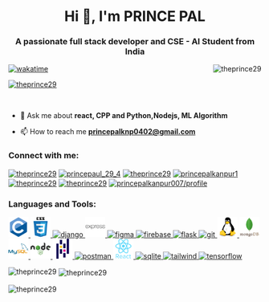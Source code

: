 <h1 align="center">Hi 👋, I'm PRINCE PAL</h1>
<h3 align="center">A passionate full stack developer and CSE - AI Student from India</h3>

[![wakatime](https://wakatime.com/badge/user/c3b0e8bb-626a-4afb-bfa8-b2cadaa45fec/project/e6eaaa95-591c-48b7-8af2-02a3d3b3b0a7.svg)](https://wakatime.com/badge/user/c3b0e8bb-626a-4afb-bfa8-b2cadaa45fec/project/e6eaaa95-591c-48b7-8af2-02a3d3b3b0a7) <img src="https://komarev.com/ghpvc/?username=theprince29&label=Profile%20views&color=0e75b6&style=flat" alt="theprince29" align="right"/>


<p align="left"> <a href="https://github.com/ryo-ma/github-profile-trophy"><img src="https://github-profile-trophy.vercel.app/?username=theprince29" alt="theprince29" /></a> </p>

<p align="left"> <a href="https://twitter.com/" target="blank"><img src="https://img.shields.io/twitter/follow/?logo=twitter&style=for-the-badge" alt="" /></a> </p>

- 💬 Ask me about **react, CPP and Python,Nodejs, ML Algorithm**

- 📫 How to reach me **princepalknp0402@gmail.com**

<h3 align="left">Connect with me:</h3>
<p align="left">
<a href="https://linkedin.com/in/theprince29" target="blank"><img align="center" src="https://raw.githubusercontent.com/rahuldkjain/github-profile-readme-generator/master/src/images/icons/Social/linked-in-alt.svg" alt="theprince29" height="30" width="40" /></a>
<a href="https://instagram.com/princepaul_29_4" target="blank"><img align="center" src="https://raw.githubusercontent.com/rahuldkjain/github-profile-readme-generator/master/src/images/icons/Social/instagram.svg" alt="princepaul_29_4" height="30" width="40" /></a>
<a href="https://www.codechef.com/users/theprince29" target="blank"><img align="center" src="https://cdn.jsdelivr.net/npm/simple-icons@3.1.0/icons/codechef.svg" alt="theprince29" height="30" width="40" /></a>
<a href="https://www.hackerrank.com/princepalkanpur1" target="blank"><img align="center" src="https://raw.githubusercontent.com/rahuldkjain/github-profile-readme-generator/master/src/images/icons/Social/hackerrank.svg" alt="princepalkanpur1" height="30" width="40" /></a>
<a href="https://codeforces.com/profile/theprince29" target="blank"><img align="center" src="https://raw.githubusercontent.com/rahuldkjain/github-profile-readme-generator/master/src/images/icons/Social/codeforces.svg" alt="theprince29" height="30" width="40" /></a>
<a href="https://www.leetcode.com/theprince29" target="blank"><img align="center" src="https://raw.githubusercontent.com/rahuldkjain/github-profile-readme-generator/master/src/images/icons/Social/leet-code.svg" alt="theprince29" height="30" width="40" /></a>
<a href="https://auth.geeksforgeeks.org/user/princepalkanpur007/profile" target="blank"><img align="center" src="https://raw.githubusercontent.com/rahuldkjain/github-profile-readme-generator/master/src/images/icons/Social/geeks-for-geeks.svg" alt="princepalkanpur007/profile" height="30" width="40" /></a>
</p>

<h3 align="left">Languages and Tools:</h3>
<p align="left"> <a href="https://www.cprogramming.com/" target="_blank" rel="noreferrer"> <img src="https://raw.githubusercontent.com/devicons/devicon/master/icons/c/c-original.svg" alt="c" width="40" height="40"/> </a> <a href="https://www.w3schools.com/css/" target="_blank" rel="noreferrer"> <img src="https://raw.githubusercontent.com/devicons/devicon/master/icons/css3/css3-original-wordmark.svg" alt="css3" width="40" height="40"/> </a> <a href="https://www.djangoproject.com/" target="_blank" rel="noreferrer"> <img src="https://cdn.worldvectorlogo.com/logos/django.svg" alt="django" width="40" height="40"/> </a> <a href="https://expressjs.com" target="_blank" rel="noreferrer"> <img src="https://raw.githubusercontent.com/devicons/devicon/master/icons/express/express-original-wordmark.svg" alt="express" width="40" height="40"/> </a> <a href="https://www.figma.com/" target="_blank" rel="noreferrer"> <img src="https://www.vectorlogo.zone/logos/figma/figma-icon.svg" alt="figma" width="40" height="40"/> </a> <a href="https://firebase.google.com/" target="_blank" rel="noreferrer"> <img src="https://www.vectorlogo.zone/logos/firebase/firebase-icon.svg" alt="firebase" width="40" height="40"/> </a> <a href="https://flask.palletsprojects.com/" target="_blank" rel="noreferrer"> <img src="https://www.vectorlogo.zone/logos/pocoo_flask/pocoo_flask-icon.svg" alt="flask" width="40" height="40"/> </a> <a href="https://git-scm.com/" target="_blank" rel="noreferrer"> <img src="https://www.vectorlogo.zone/logos/git-scm/git-scm-icon.svg" alt="git" width="40" height="40"/> </a> <a href="https://www.linux.org/" target="_blank" rel="noreferrer"> <img src="https://raw.githubusercontent.com/devicons/devicon/master/icons/linux/linux-original.svg" alt="linux" width="40" height="40"/> </a> <a href="https://www.mongodb.com/" target="_blank" rel="noreferrer"> <img src="https://raw.githubusercontent.com/devicons/devicon/master/icons/mongodb/mongodb-original-wordmark.svg" alt="mongodb" width="40" height="40"/> </a> <a href="https://www.mysql.com/" target="_blank" rel="noreferrer"> <img src="https://raw.githubusercontent.com/devicons/devicon/master/icons/mysql/mysql-original-wordmark.svg" alt="mysql" width="40" height="40"/> </a> <a href="https://nodejs.org" target="_blank" rel="noreferrer"> <img src="https://raw.githubusercontent.com/devicons/devicon/master/icons/nodejs/nodejs-original-wordmark.svg" alt="nodejs" width="40" height="40"/> </a> <a href="https://pandas.pydata.org/" target="_blank" rel="noreferrer"> <img src="https://raw.githubusercontent.com/devicons/devicon/2ae2a900d2f041da66e950e4d48052658d850630/icons/pandas/pandas-original.svg" alt="pandas" width="40" height="40"/> </a> <a href="https://postman.com" target="_blank" rel="noreferrer"> <img src="https://www.vectorlogo.zone/logos/getpostman/getpostman-icon.svg" alt="postman" width="40" height="40"/> </a> <a href="https://reactjs.org/" target="_blank" rel="noreferrer"> <img src="https://raw.githubusercontent.com/devicons/devicon/master/icons/react/react-original-wordmark.svg" alt="react" width="40" height="40"/> </a> <a href="https://www.sqlite.org/" target="_blank" rel="noreferrer"> <img src="https://www.vectorlogo.zone/logos/sqlite/sqlite-icon.svg" alt="sqlite" width="40" height="40"/> </a> <a href="https://tailwindcss.com/" target="_blank" rel="noreferrer"> <img src="https://www.vectorlogo.zone/logos/tailwindcss/tailwindcss-icon.svg" alt="tailwind" width="40" height="40"/> </a> <a href="https://www.tensorflow.org" target="_blank" rel="noreferrer"> <img src="https://www.vectorlogo.zone/logos/tensorflow/tensorflow-icon.svg" alt="tensorflow" width="40" height="40"/> </a> </p>

<p><img align="left" src="https://github-readme-stats.vercel.app/api/top-langs?username=theprince29&show_icons=true&locale=en&layout=compact" alt="theprince29" /></p>

<p>&nbsp;<img align="center" src="https://github-readme-stats.vercel.app/api?username=theprince29&show_icons=true&locale=en" alt="theprince29" /></p>

<p><img align="center" src="https://github-readme-streak-stats.herokuapp.com/?user=theprince29&" alt="theprince29" /></p>

